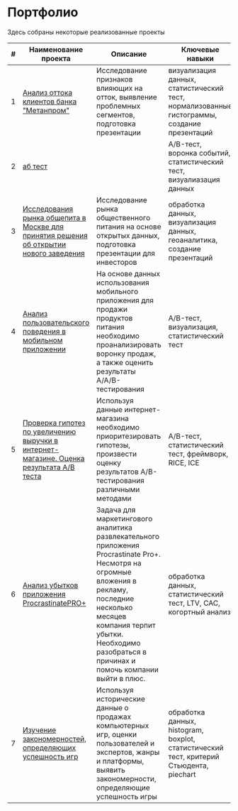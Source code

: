 # Портфолио
Здесь собраны некоторые реализованные проекты

| # | Наименование проекта | Описание | Ключевые навыки | Дата выполнения |
| ----------- | ----------- | ----------- | ----------- | ----------- |
| 1 | [Анализ оттока клиентов банка "Метанпром"](https://github.com/vadimstupakov/Portfolio/tree/d34b43e3ba6e42e77279a3724b5e5c7876f93eea/Banks) | Исследование признаков влияющих на отток, выявление проблемных сегментов, подготовка презентации | визуализация данных, статистический тест, нормализованные гистограммы, создание презентаций | 29.05.2023 |
| 2 | [аб тест]() | | A/B-тест, воронка событий, статистический тест, визуалиазация данных | 22.04.2023 |
| 3 | [Исследования рынка общепита в Москве для принятия решения об открытии нового заведения](https://github.com/vadimstupakov/Portfolio/tree/a6614ddcc4300510154749fb1e9fe7c84c516650/Restaurant%20Market) | Исследование рынка общественного питания на основе открытых данных, подготовка презентации для инвесторов | обработка данных, визуализация данных, геоаналитика, создание презентаций | 22.04.2023 |
| 4 | [Анализ пользовательского поведения в мобильном приложении](https://github.com/vadimstupakov/Portfolio/tree/e7f2972fef175b977800bdb3eacdf50502d153dd/User%20Behaviour) | На основе данных использования мобильного приложения для продажи продуктов питания необходимо проанализировать воронку продаж, а также оценить результаты A/A/B-тестирования | A/B-тест, визуализация, статистический тест | 05.04.2023 |
| 5 | [Проверка гипотез по увеличению выручки в интернет-магазине. Оценка результата A/B теста](https://github.com/vadimstupakov/Portfolio/tree/e6def31873aa6a911a4f97bd280a47008f167f9a/Hypothesis%20Testing) |Используя данные интернет-магазина необходимо приоритезировать гипотезы, произвести оценку результатов A/B-тестирования различными методами | A/B-тест, статистический тест, фреймворк, RICE, ICE | 25.03.2023 |
| 6 | [Анализ убытков приложения ProcrastinatePRO+](https://github.com/vadimstupakov/Portfolio/tree/1be2d55c3cfe4c05b75263ff46b58a65786a23b5/Procrastinate%20Pro%20%2B) | Задача для маркетингового аналитика развлекательного приложения Procrastinate Pro+. Несмотря на огромные вложения в рекламу, последние несколько месяцев компания терпит убытки. Необходимо разобраться в причинах и помочь компании выйти в плюс. | обработка данных, статистический тест, LTV, CAC, когортный анализ | 02.03.2023 |
| 7 | [Изучение закономерностей, определяющих успешность игр](https://github.com/vadimstupakov/Portfolio/tree/1d80e7e4879076010d7f04a2a67bf16634028d40/Games) | Используя исторические данные о продажах компьютерных игр, оценки пользователей и экспертов, жанры и платформы, выявить закономерности, определяющие успешность игры | обработка данных, histogram, boxplot, статистический тест, критерий Стьюдента, piechart| 25.01.2023 |

